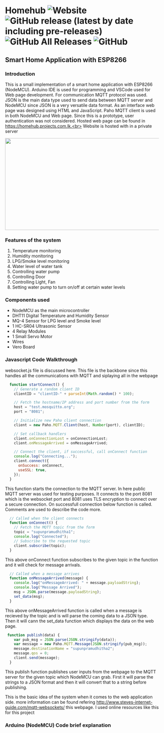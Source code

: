 # Homehub <img alt="Website" src="https://img.shields.io/website?down_color=red&down_message=Offline&label=homehub.projects.com.lk&up_message=Online&url=https://homehub.projects.com.lk"> <img alt="GitHub release (latest by date including pre-releases)" src="https://img.shields.io/github/v/release/tharukamannapperuma/homehub?include_prereleases"> <img alt="GitHub All Releases" src="https://img.shields.io/github/downloads/tharukamannapperuma/homehub/total?color=green"> <img alt="GitHub" src="https://img.shields.io/github/license/tharukamannapperuma/homehub">
## Smart Home Application with ESP8266

### Introduction
  
  This is a small implementation of a smart home application with ESP8266 (NodeMCU). Arduino IDE is used for programming and VSCode used for Web page development.  For communication MQTT protocol was used. JSON is the main data type used to send data between MQTT server and NodeMCU since JSON is a very versatile data format. As an interface web page was designed using HTML and JavaScript. Paho MQTT client is used in both NodeMCU and Web page. Since this is a prototype, user authentication was not considered. Hosted web page can be found in https://homehub.projects.com.lk.<br> Website is hosted with in a private server
  <p align="center">
  <img width="600" height="300" src="https://drive.google.com/uc?export=view&id=1uO93WY-KICRMWEp0Y-bqNJMQTnH6iOR7">
</p>


### Features of the system
1. Temperature monitoring
2. Humidity monitoring
3.	LPG/Smoke level monitoring
4.	Water level of water tank
5.	Controlling water pump
6.	Controlling Door
7.	Controlling Light, Fan
8.	Setting water pump to turn on/off at certain water levels

### Components used
- NodeMCU as the main microcontroller
- DHT11 Digital Temperature and Humidity Sensor
- MQ-4 Sensor for LPG level and Smoke level
- 1 HC-SR04 Ultrasonic Sensor
- 4 Relay Modules
- 1 Small Servo Motor
- Wires
- Vero Board

### Javascript Code Walkthrough
websocket.js file is discussed here. This file is the backbone since this handles all the communications with MQTT and siplaying all in the webpage
```js
  function startConnect() {
    // Generate a random client ID
    clientID = "clientID-" + parseInt(Math.random() * 100);

    // Fetch the hostname/IP address and port number from the form
    host = "test.mosquitto.org";
    port = "8081";

    // Initialize new Paho client connection
    client = new Paho.MQTT.Client(host, Number(port), clientID);

    // Set callback handlers
    client.onConnectionLost = onConnectionLost;
    client.onMessageArrived = onMessageArrived;

    // Connect the client, if successful, call onConnect function
    console.log("Connecting...");
    client.connect({
      onSuccess: onConnect,
      useSSL: true,
    });
  }
```
This function starts the connection to the MQTT server. In here public MQTT server was used for testing purposes. It connects to the port 8081 which is the websocket port and 8081 uses TLS encryption to connect over a secure connection. On successfull connection below function is called. Comments are used to describe the code more.

```js
  // Called when the client connects
  function onConnect() {
    // Fetch the MQTT topic from the form
    topic = "supunpramudhitha1";
    console.log("Connected");
    // Subscribe to the requested topic
    client.subscribe(topic);
  }
```
This above onConnect function subscribes to the given topic in the function and it will check for message arrivals. 

```js
  // Called when a message arrives
  function onMessageArrived(message) {
    console.log("onMessageArrived: " + message.payloadString);
    console.log("Message Arrived");
    msg = JSON.parse(message.payloadString);
    set_data(msg);
  }
```
This above onMessageArrived function is called when a message is recieved by the topic and is will parse the coming data to a JSON type. Then it will cann the set_data function which displays the data on the web page.

```js
 function publish(data) {
    var pub_msg = JSON.parse(JSON.stringify(data));
    var message = new Paho.MQTT.Message(JSON.stringify(pub_msg));
    message.destinationName = "supunpramudhitha2";
    message.qos = 0;
    client.send(message);
  }
```
This publish function publishes user inputs from the webpage to the MQTT server for the given topic which NodeMCU can grab. First it will parse the strings to a JSON format and then it will convert that to a string before publishing.

This is the basic idea of the system when it comes to the web application side. 
more information can be found refering http://www.steves-internet-guide.com/mqtt-websockets/ this webpage. I used online resources like this for this project

### Arduino (NodeMCU) Code brief explanation
